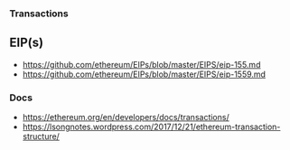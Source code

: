 ### Transactions

## EIP(s)

- https://github.com/ethereum/EIPs/blob/master/EIPS/eip-155.md
- https://github.com/ethereum/EIPs/blob/master/EIPS/eip-1559.md

### Docs
- https://ethereum.org/en/developers/docs/transactions/
- https://lsongnotes.wordpress.com/2017/12/21/ethereum-transaction-structure/
